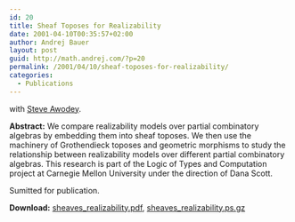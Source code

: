 ```yaml
---
id: 20
title: Sheaf Toposes for Realizability
date: 2001-04-10T00:35:57+02:00
author: Andrej Bauer
layout: post
guid: http://math.andrej.com/?p=20
permalink: /2001/04/10/sheaf-toposes-for-realizability/
categories:
  - Publications
---
```

with [Steve Awodey](http://www.andrew.cmu.edu/~awodey/).

**Abstract:** We compare realizability models over partial combinatory algebras by embedding them into sheaf toposes. We then use the machinery of Grothendieck toposes and geometric morphisms to study the relationship between realizability models over different partial combinatory algebras. This research is part of the Logic of Types and Computation project at Carnegie Mellon University under the direction of Dana Scott.

Sumitted for publication.

**Download:** [sheaves_realizability.pdf](/data/sheaves_realizability.pdf "Sheaf Toposes for Realizability"), [sheaves_realizability.ps.gz](/data/sheaves_realizability.ps.gz "Sheaf Toposes for Realizability")